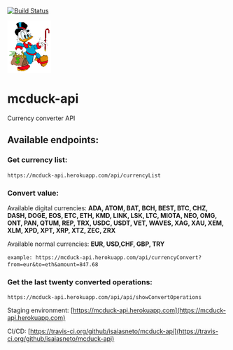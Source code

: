 [![Build Status](https://travis-ci.org/isaiasneto/mcduck-api.svg?branch=master)](https://travis-ci.org/isaiasneto/mcduck-api)


![Scrooge McDuck](public/Scrooge_McDuck.png)

# mcduck-api

Currency converter API

## Available endpoints:

### Get currency list:

```
https://mcduck-api.herokuapp.com/api/currencyList
```


### Convert value:

Available digital currencies: **ADA, ATOM, BAT, BCH, BEST, BTC, CHZ, DASH, DOGE, EOS, ETC, ETH, KMD, LINK, LSK, LTC, MIOTA, NEO, OMG, ONT, PAN, QTUM, REP, TRX, USDC, USDT, VET, WAVES, XAG, XAU, XEM, XLM, XPD, XPT, XRP, XTZ, ZEC, ZRX**


Available normal currencies: **EUR, USD,CHF, GBP, TRY**


```
example: https://mcduck-api.herokuapp.com/api/currencyConvert?from=eur&to=eth&amount=847.68
```

### Get the last twenty converted operations:

```
https://mcduck-api.herokuapp.com/api/api/showConvertOperations
```


Staging environment: [https://mcduck-api.herokuapp.com](https://mcduck-api.herokuapp.com)

CI/CD: [https://travis-ci.org/github/isaiasneto/mcduck-api](https://travis-ci.org/github/isaiasneto/mcduck-api)

